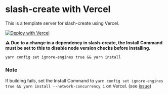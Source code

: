 # slash-create with Vercel
This is a template server for slash-create using Vercel.

[![Deploy with Vercel](https://vercel.com/button)](https://vercel.com/new/clone?repository-url=https%3A%2F%2Fgithub.com%2FSnazzah%2Fslash-create-vercel&env=DISCORD_APP_ID,DISCORD_PUBLIC_KEY,DISCORD_BOT_TOKEN&envDescription=Variables%20needed%20to%20recognize%20and%20operate%20slash%20commands.&project-name=discord-interactions&repo-name=discord-slash-commands&demo-description=Deploy%20a%20slash-create%20server%20for%20Discord%20interactions.&demo-image=https%3A%2F%2Fget.snaz.in%2F4MVTTaR.png&demo-title=%2Fcreate&demo-url=https%3A%2F%2Fslash-create.js.org)

**:warning: Due to a change in a dependency in slash-create, the Install Command must be set to this to disable node version checks before installing.**
```
yarn config set ignore-engines true && yarn install
```

### Note
If building fails, set the Install Command to `yarn config set ignore-engines true && yarn install --network-concurrency 1` on Vercel. (see [issue](https://github.com/yarnpkg/yarn/issues/7212))

